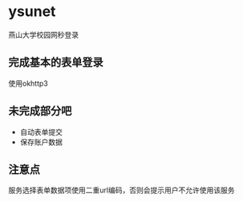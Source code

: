 # ysunet
燕山大学校园网秒登录

## 完成基本的表单登录
使用okhttp3
## 未完成部分吧
* 自动表单提交
* 保存账户数据
## 注意点
服务选择表单数据项使用二重url编码，否则会提示用户不允许使用该服务
